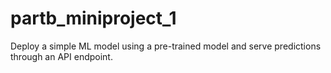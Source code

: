 # partb_miniproject_1
Deploy a simple ML model using a pre-trained model and serve predictions through an API endpoint.

